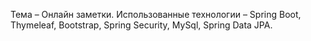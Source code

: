 Тема – Онлайн заметки.
Использованные технологии – Spring Boot, Thymeleaf, Bootstrap, Spring Security, MySql, Spring Data JPA.
